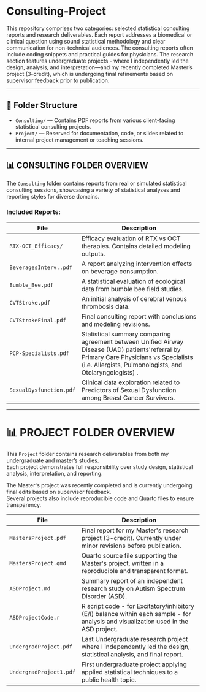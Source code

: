 # Consulting-Project

This repository comprises two categories: selected statistical consulting reports and research deliverables. Each report addresses a biomedical or clinical question using sound statistical methodology and clear communication for non-technical audiences. The consulting reports often include coding snippets and practical guides for physicians. The research section features undergraduate projects - where I independently led the design, analysis, and interpretation—and my recently completed Master’s project (3-credit), which is undergoing final refinements based on supervisor feedback prior to publication.

---

## 📁 Folder Structure

- `Consulting/` — Contains PDF reports from various client-facing statistical consulting projects.
- `Project/` — Reserved for documentation, code, or slides related to internal project management or teaching sessions.

---

## 📊 CONSULTING FOLDER OVERVIEW

The `Consulting` folder contains reports from real or simulated statistical consulting sessions, showcasing a variety of statistical analyses and reporting styles for diverse domains.

### Included Reports:

| File                          | Description |
|------------------------------|-------------|
| `RTX-OCT_Efficacy/`          | Efficacy evaluation of RTX vs OCT therapies. Contains detailed modeling outputs. |
| `BeveragesInterv..pdf`       | A report analyzing intervention effects on beverage consumption. |
| `Bumble_Bee.pdf`             | A statistical evaluation of ecological data from bumble bee field studies. |
| `CVTStroke.pdf`              | An initial analysis of cerebral venous thrombosis data. |
| `CVTStrokeFinal.pdf`         | Final consulting report with conclusions and modeling revisions. |
| `PCP-Specialists.pdf`        | Statistical summary comparing agreement between Unified Airway Disease (UAD) patients'referral by Primary Care Physicians vs Specialists (i.e. Allergists, Pulmonologists, and Otolaryngologists) .|
| `SexualDysfunction.pdf`      | Clinical data exploration related to Predictors of Sexual Dysfunction among Breast Cancer Survivors. |

---

# 📊 PROJECT FOLDER OVERVIEW

This `Project` folder contains research deliverables from both my undergraduate and master’s studies.  
Each project demonstrates full responsibility over study design, statistical analysis, interpretation, and reporting.

The Master's project was recently completed and is currently undergoing final edits based on supervisor feedback.  
Several projects also include reproducible code and Quarto files to ensure transparency.

| **File**                   | **Description**                                                                 |
|----------------------------|---------------------------------------------------------------------------------|
| `MastersProject.pdf`       | Final report for my Master's research project (3-credit). Currently under minor revisions before publication. |
| `MastersProject.qmd`       | Quarto source file supporting the Master's project, written in a reproducible and transparent format. |
| `ASDProject.md`            | Summary report of an independent research study on Autism Spectrum Disorder (ASD). |
| `ASDProjectCode.r`         | R script code - for Excitatory/inhibitory (E/I) balance within each sample - for analysis and visualization used in the ASD project.      |
| `UndergradProject.pdf`     | Last Undergraduate research project where I independently led the design, statistical analysis, and final report. |
| `UndergradProject1.pdf`    | First undergraduate project applying applied statistical techniques to a public health topic. |
